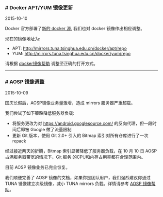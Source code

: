 ### # Docker APT/YUM 镜像更新
<span id="docker-update" class="fa fa-calendar"></span> 2015-10-10

Docker 官方部署了[新的 docker 源](https://blog.docker.com/2015/07/new-apt-and-yum-repos/), 我们也对
docker 镜像作出相应调整。

现在的镜像地址为:

- APT: http://mirrors.tuna.tsinghua.edu.cn/docker/apt/repo
- YUM: http://mirrors.tuna.tsinghua.edu.cn/docker/yum/repo

请根据 [docker镜像帮助](/help/#docker) 调整至正确的打开方式。

----

### # AOSP 镜像调整
<span id="aosp-maintenance" class="fa fa-calendar"></span> 2015-10-09

国庆长假后，AOSP镜像业务量激增，造成 mirrors 服务器严重超载。

我们尝试了如下策略降低服务器负载:

- 将服务更改为对 https://android.googlesource.com/ 的反向代理，但一段时间后即被 Google 做了流量限制
- 更新 Git 版本，使用 Git 2.0+ 引入的 Bitmap 索引对所有仓库进行了一次 repack

经过接近两天的折腾，Bitmap 索引显著降低了服务器负载，在 10 月 10 日 AOSP 占满服务器带宽的情况下，Git 服务
的CPU和内存占用率都在合理范围内。

目前 AOSP 镜像业务已完全恢复。

我们顺便完善了 AOSP 镜像的文档，如果你是团队用户，我们强烈建议你通过 TUNA 镜像建立次级镜像，减小 TUNA mirrors
负载。详情请参考 [AOSP 镜像帮助](/help/#AOSP)。
